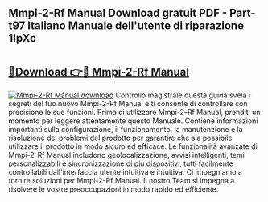 ## Mmpi-2-Rf Manual Download gratuit PDF - Part-t97 Italiano Manuale dell'utente di riparazione 1IpXc

# <h2><a href="http://dffcl9.blite.top/?on=Mmpi-2-Rf+Manual">🔗Download 👉🔴 Mmpi-2-Rf Manual</a></h2>

[![Mmpi-2-Rf Manual download](https://i.imgur.com/lujVjoI.png)](http://dffcl9.blite.top/?on=Mmpi-2-Rf+Manual)
Controllo magistrale questa guida svela i segreti del tuo nuovo Mmpi-2-Rf Manual e ti consente di controllare con precisione le sue funzioni. Prima di utilizzare Mmpi-2-Rf Manual, prenditi un momento per leggere attentamente questo Manuale. Contiene informazioni importanti sulla configurazione, il funzionamento, la manutenzione e la risoluzione dei problemi del prodotto per garantire che sia possibile utilizzare il prodotto in modo sicuro ed efficace. Le funzionalità avanzate di Mmpi-2-Rf Manual includono geolocalizzazione, avvisi intelligenti, temi personalizzabili e sincronizzazione di più dispositivi, tutti facilmente controllabili dall'interfaccia utente intuitiva e intuitiva. Ci impegniamo a fornire soluzioni per Mmpi-2-Rf Manual. Il nostro Team si impegna a risolvere le vostre preoccupazioni in modo rapido ed efficiente.
